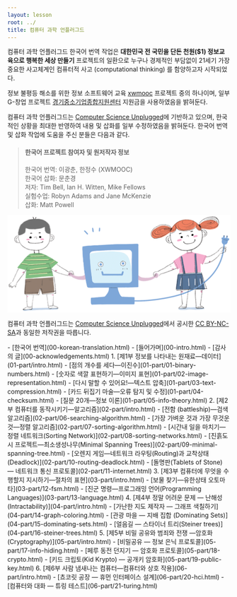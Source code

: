 ```yaml
---
layout: lesson
root: ../
title: 컴퓨터 과학 언플러그드
---
```


컴퓨터 과학 언플러그드 한국어 번역 작업은 
**대한민국 전 국민을 단돈 천원($1) 정보교육으로 행복한 세상 만들기**
프로젝트의 일환으로 누구나 경제적인 부담없이 21세기 가장 중요한 사고체계인 
컴퓨터적 사고 (computational thinking) 를 함양하고자 시작되었다.

정보 불평등 해소를 위한 정보 소프트웨어 교육 [xwmooc](http://wiki.xwmooc.net/) 프로젝트 중의 하나이며,
일부 G-창업 프로젝트 [경기중소기업종합지원센터](http://www.egbiz.or.kr/) 지원금을
사용하였음을 밝혀둔다. 

컴퓨터 과학 언플러그드는 [Computer Science Unplugged](http://csunplugged.org/)에 기반하고 있으며,
한국적인 상황을 최대한 반영하여 내용 및 삽화를 일부 수정하였음을 밝혀둔다. 한국어 번역 및 삽화 작업에 도움을 주신 분들은 다음과 같다.

> #### 한국어 프로젝트 참여자 및 원저작자 정보
> 
>한국어 번역: 이광춘, 한정수 (XWMOOC)  
>한국어 삽화: 문춘경  
>저자: Tim Bell, Ian H. Witten, Mike Fellows  
>실험수업:  Robyn Adams and Jane McKenzie  
>삽화: Matt Powell

<!---
<img src="img/00_cover_boy_girl.svg" alt="Cover Boy and Girl" />
<img src="img/unplugged02.svg" alt="Cover Boy and Girl" />
-->

<img src="img/00_cover_boy_girl.png" alt="Cover Boy and Girl" align="middle" width="600" />

컴퓨터 과학 언플러그드는 [Computer Science Unplugged](http://csunplugged.org/)에서 공시한 [CC BY-NC-SA](http://creativecommons.org/licenses/by-nc-sa/2.0/kr/)과 동일한 저작권을 따릅니다.

<div class="toc" markdown="1">
-  [한국어 번역](00-korean-translation.html)
-  [들어가며](00-intro.html)
-  [감사의 글](00-acknowledgements.html)
1.  [제1부 정보를 나타내는 원재료&mdash;데이터](01-part/intro.html)  
   - [점의 개수를 세다&mdash;이진수](01-part/01-binary-numbers.html)  
   - [숫자로 색깔 표현하기&mdash;이미지 표현](01-part/02-image-representation.html)  
   - [다시 말할 수 있어요!&mdash;텍스트 압축](01-part/03-text-compression.html)  
   - [카드 뒤집기 마술&mdash;오류 탐지 및 수정](01-part/04-checksum.html)  
   - [질문 20개&mdash;정보 이론](01-part/05-info-theory.html)  
2.  [제2부 컴퓨터를 동작시키기&mdash;알고리즘](02-part/intro.html)    
   - [전함 (battleship)&mdash;검색 알고리즘](02-part/06-searching-algorithm.html)    
   - [가장 가벼운 것과 가장 무것운 것&mdash;정렬 알고리즘](02-part/07-sorting-algorithm.html)  
   - [시간내 일을 마치기&mdash;정렬 네트워크(Sorting Network)](02-part/08-sorting-networks.html)  
   - [진흙도시 프로젝트&mdash;최소생성나무(Minimal Spanning Trees)](02-part/09-minimal-spanning-tree.html)  
   - [오렌지 게임&mdash;네트워크 라우팅(Routing)과 교착상태(Deadlock)](02-part/10-routing-deadlock.html)  
   - [돌명판(Tablets of Stone) &mdash; 네트워크 통신 프로토콜](02-part/11-internet.html)
3.  [제3부 컴퓨터에 무엇을 수행할지 지시하기&mdash;절차의 표현](03-part/intro.html)  
   - [보물 찾기&mdash;유한상태 오토마타](03-part/12-fsm.html)  
   - [진군 명령&mdash;프로그래밍 언어(Programming Languages)](03-part/13-language.html)  
4. [제4부 정말 어려운 문제 &mdash; 난해성(Intractability)](04-part/intro.html)      
   -  [가난한 지도 제작자 &mdash; 그래프 색칠하기](04-part/14-graph-coloring.html)  
   -  [관광 마을 &mdash; 지배 집합 (Dominating Sets)](04-part/15-dominating-sets.html)  
   -  [얼음길 &mdash; 스타이너 트리(Steiner trees)](04-part/16-steiner-trees.html)  
5. [제5부 비밀 공유와 범죄와 전쟁 &mdash;암호화(Cryptography)](05-part/intro.html)  
   - [비밀공유 &mdash; 정보 은닉 프로토콜](05-part/17-info-hiding.html)  
   - [페루 동전 던지기 &mdash; 암호화 프로토콜](05-part/18-crypto.html)  
   - [키드 크립토(Kid Krypto) &mdash; 공개키 암호화](05-part/19-public-key.html)  
6. [제6부 사람 냄새나는 컴퓨터&mdash;컴퓨터와 상호 작용](06-part/intro.html)  
   - [쵸코릿 공장 &mdash; 휴먼 인터페이스 설계](06-part/20-hci.html)
   - [컴퓨터와 대화 &mdash; 튜링 테스트](06-part/21-turing.html)  

</div>
